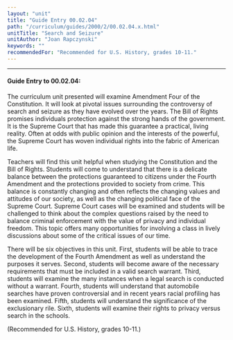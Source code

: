 ```yaml
---
layout: "unit"
title: "Guide Entry 00.02.04"
path: "/curriculum/guides/2000/2/00.02.04.x.html"
unitTitle: "Search and Seizure"
unitAuthor: "Joan Rapczynski"
keywords: ""
recommendedFor: "Recommended for U.S. History, grades 10-11."
---
```

<body>
<hr/>
 <h4>
  Guide Entry to 00.02.04:
 </h4>
 The curriculum unit presented will examine Amendment Four of the Constitution. It will look at pivotal issues surrounding the controversy of search and seizure as they have evolved over the years. The Bill of Rights promises individuals protection against the strong hands of the government. It is the Supreme Court that has made this guarantee a practical, living reality. Often at odds with public opinion and the interests of the powerful, the Supreme Court has woven individual rights into the fabric of American life.
 <p>
  Teachers will find this unit helpful when studying the Constitution and the Bill of Rights. Students will come to understand that there is a delicate balance between the protections guaranteed to citizens under the Fourth Amendment and the protections provided to society from crime. This balance is constantly changing and often reflects the changing values and attitudes of our society, as well as the changing political face of the Supreme Court. Supreme Court cases will be examined and students will be challenged to think about the complex questions raised by the need to balance criminal enforcement with the value of privacy and individual freedom. This topic offers many opportunities for involving a class in lively discussions about some of the critical issues of our time.
 </p>
 <p>
  There will be six objectives in this unit. First, students will be able to trace the development of the Fourth Amendment as well as understand the purposes it serves. Second, students will become aware of the necessary requirements that must be included in a valid search warrant. Third, students will examine the many instances when a legal search is conducted without a warrant. Fourth, students will understand that automobile searches have proven controversial and in recent years racial profiling has been examined. Fifth, students will understand the significance of the exclusionary rile. Sixth, students will examine their rights to privacy versus search in the schools.
 </p>
 <p>
  (Recommended for U.S. History, grades 10-11.)
 </p>


</body>
